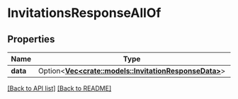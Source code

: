 # InvitationsResponseAllOf

## Properties

Name | Type | Description | Notes
------------ | ------------- | ------------- | -------------
**data** | Option<[**Vec&lt;crate::models::InvitationResponseData&gt;**](InvitationResponseData.md)> |  | 

[[Back to API list]](../README.md#documentation-for-api-endpoints) [[Back to README]](../README.md)


